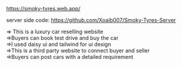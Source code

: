 
https://smoky-tyres.web.app/

server side code: https://github.com/Xoaib007/Smoky-Tyres-Server

=> This is a luxury car reselling website <br/>
=>Buyers can book test drive and buy the car <br/>
=>I used daisy ui and tailwind for ui design <br/>
=>This is a third party website to connect buyer and seller <br/>
=>Buyers can post cars with a detailed requirement <br/>
